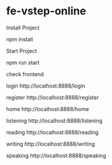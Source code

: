 # fe-vstep-online

Install Project
<br>

npm install


Start Project


npm run start


check frontend 

login
http://localhost:8888/login

register
http://localhost:8888/register

home
http://localhost:8888/home

listening
http://localhost:8888/listening

reading
http://localhost:8888/reading

writing
http://localhost:8888/writing

speaking
http://localhost:8888/speaking